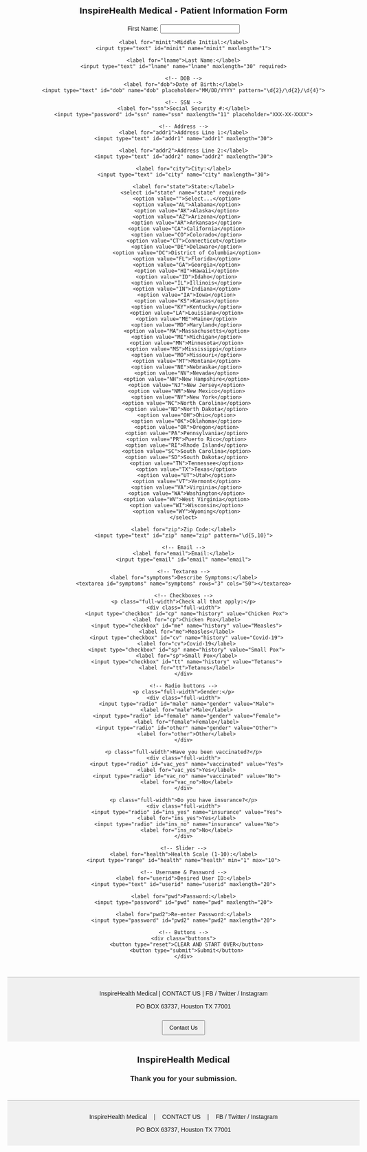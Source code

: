 <!DOCTYPE html>
<html lang="en">
<head>
  <meta charset="UTF-8">
  <title>User Information Form</title>
  <style>
    body {
      font-family: Arial, sans-serif;
      margin: 20px;
      max-width: 900px;
    }

    /* Form grid for even spacing */
    form {
      display: grid;
      grid-template-columns: 200px 1fr;
      gap: 12px 20px;
      align-items: center;
    }

    h2 {
      grid-column: 1 / span 2;
      text-align: center;
      margin-bottom: 20px;
    }

    textarea {
      width: 100%;
    }

    .full-width {
      grid-column: 1 / span 2;
    }

    .buttons {
      grid-column: 1 / span 2;
      text-align: center;
      margin-top: 20px;
    }

    #footer {
      margin-top: 40px;
      padding: 15px;
      background-color: #f0f0f0;
      text-align: center;
      border-top: 2px solid #ccc;
    }

    #footer button {
      margin-top: 10px;
      padding: 8px 15px;
      cursor: pointer;
    }
  </style>
</head>
<body>
  <!-- HEADER -->
  <div id="header">
    <h2>InspireHealth Medical - Patient Information Form</h2>
  </div>

  <!-- MAIN FORM -->
  <form action="thankyou.html">
    <!-- Name -->
    <label for="fname">First Name:</label>
    <input type="text" id="fname" name="fname" maxlength="30" required>

    <label for="minit">Middle Initial:</label>
    <input type="text" id="minit" name="minit" maxlength="1">

    <label for="lname">Last Name:</label>
    <input type="text" id="lname" name="lname" maxlength="30" required>

    <!-- DOB -->
    <label for="dob">Date of Birth:</label>
    <input type="text" id="dob" name="dob" placeholder="MM/DD/YYYY" pattern="\d{2}/\d{2}/\d{4}">

    <!-- SSN -->
    <label for="ssn">Social Security #:</label>
    <input type="password" id="ssn" name="ssn" maxlength="11" placeholder="XXX-XX-XXXX">

    <!-- Address -->
    <label for="addr1">Address Line 1:</label>
    <input type="text" id="addr1" name="addr1" maxlength="30">

    <label for="addr2">Address Line 2:</label>
    <input type="text" id="addr2" name="addr2" maxlength="30">

    <label for="city">City:</label>
    <input type="text" id="city" name="city" maxlength="30">

    <label for="state">State:</label>
    <select id="state" name="state" required>
      <option value="">Select...</option>
      <option value="AL">Alabama</option>
      <option value="AK">Alaska</option>
      <option value="AZ">Arizona</option>
      <option value="AR">Arkansas</option>
      <option value="CA">California</option>
      <option value="CO">Colorado</option>
      <option value="CT">Connecticut</option>
      <option value="DE">Delaware</option>
      <option value="DC">District of Columbia</option>
      <option value="FL">Florida</option>
      <option value="GA">Georgia</option>
      <option value="HI">Hawaii</option>
      <option value="ID">Idaho</option>
      <option value="IL">Illinois</option>
      <option value="IN">Indiana</option>
      <option value="IA">Iowa</option>
      <option value="KS">Kansas</option>
      <option value="KY">Kentucky</option>
      <option value="LA">Louisiana</option>
      <option value="ME">Maine</option>
      <option value="MD">Maryland</option>
      <option value="MA">Massachusetts</option>
      <option value="MI">Michigan</option>
      <option value="MN">Minnesota</option>
      <option value="MS">Mississippi</option>
      <option value="MO">Missouri</option>
      <option value="MT">Montana</option>
      <option value="NE">Nebraska</option>
      <option value="NV">Nevada</option>
      <option value="NH">New Hampshire</option>
      <option value="NJ">New Jersey</option>
      <option value="NM">New Mexico</option>
      <option value="NY">New York</option>
      <option value="NC">North Carolina</option>
      <option value="ND">North Dakota</option>
      <option value="OH">Ohio</option>
      <option value="OK">Oklahoma</option>
      <option value="OR">Oregon</option>
      <option value="PA">Pennsylvania</option>
      <option value="PR">Puerto Rico</option>
      <option value="RI">Rhode Island</option>
      <option value="SC">South Carolina</option>
      <option value="SD">South Dakota</option>
      <option value="TN">Tennessee</option>
      <option value="TX">Texas</option>
      <option value="UT">Utah</option>
      <option value="VT">Vermont</option>
      <option value="VA">Virginia</option>
      <option value="WA">Washington</option>
      <option value="WV">West Virginia</option>
      <option value="WI">Wisconsin</option>
      <option value="WY">Wyoming</option>
    </select>

    <label for="zip">Zip Code:</label>
    <input type="text" id="zip" name="zip" pattern="\d{5,10}">

    <!-- Email -->
    <label for="email">Email:</label>
    <input type="email" id="email" name="email">

    <!-- Textarea -->
    <label for="symptoms">Describe Symptoms:</label>
    <textarea id="symptoms" name="symptoms" rows="3" cols="50"></textarea>

    <!-- Checkboxes -->
    <p class="full-width">Check all that apply:</p>
    <div class="full-width">
      <input type="checkbox" id="cp" name="history" value="Chicken Pox">
      <label for="cp">Chicken Pox</label>
      <input type="checkbox" id="me" name="history" value="Measles">
      <label for="me">Measles</label>
      <input type="checkbox" id="cv" name="history" value="Covid-19">
      <label for="cv">Covid-19</label>
      <input type="checkbox" id="sp" name="history" value="Small Pox">
      <label for="sp">Small Pox</label>
      <input type="checkbox" id="tt" name="history" value="Tetanus">
      <label for="tt">Tetanus</label>
    </div>

    <!-- Radio buttons -->
    <p class="full-width">Gender:</p>
    <div class="full-width">
      <input type="radio" id="male" name="gender" value="Male">
      <label for="male">Male</label>
      <input type="radio" id="female" name="gender" value="Female">
      <label for="female">Female</label>
      <input type="radio" id="other" name="gender" value="Other">
      <label for="other">Other</label>
    </div>

    <p class="full-width">Have you been vaccinated?</p>
    <div class="full-width">
      <input type="radio" id="vac_yes" name="vaccinated" value="Yes">
      <label for="vac_yes">Yes</label>
      <input type="radio" id="vac_no" name="vaccinated" value="No">
      <label for="vac_no">No</label>
    </div>

    <p class="full-width">Do you have insurance?</p>
    <div class="full-width">
      <input type="radio" id="ins_yes" name="insurance" value="Yes">
      <label for="ins_yes">Yes</label>
      <input type="radio" id="ins_no" name="insurance" value="No">
      <label for="ins_no">No</label>
    </div>

    <!-- Slider -->
    <label for="health">Health Scale (1-10):</label>
    <input type="range" id="health" name="health" min="1" max="10">

    <!-- Username & Password -->
    <label for="userid">Desired User ID:</label>
    <input type="text" id="userid" name="userid" maxlength="20">

    <label for="pwd">Password:</label>
    <input type="password" id="pwd" name="pwd" maxlength="20">

    <label for="pwd2">Re-enter Password:</label>
    <input type="password" id="pwd2" name="pwd2" maxlength="20">

    <!-- Buttons -->
    <div class="buttons">
      <button type="reset">CLEAR AND START OVER</button>
      <button type="submit">Submit</button>
    </div>
  </form>

  <!-- FOOTER -->
  <div id="footer">
    <p>InspireHealth Medical | CONTACT US | FB / Twitter / Instagram</p>
    <p>PO BOX 63737, Houston TX 77001</p>
    <button onclick="alert('Contact form coming soon!')">Contact Us</button>
  </div>
</body>
</html>
<!DOCTYPE html>
<html lang="en">
<head>
  <meta charset="UTF-8">
  <title>Thank You</title>
  <style>
    body {
      font-family: Arial, sans-serif;
      margin: 20px;
      max-width: 900px;
      text-align: center;
    }
    #footer {
      margin-top: 40px;
      padding: 15px;
      background-color: #f0f0f0;
      text-align: center;
      border-top: 2px solid #ccc;
    }
  </style>
</head>
<body>
  <h2>InspireHealth Medical</h2>
  <h3>Thank you for your submission.</h3>

  <!-- FOOTER -->
  <div id="footer">
    <p>InspireHealth Medical &nbsp;&nbsp; | &nbsp;&nbsp; CONTACT US &nbsp;&nbsp; | &nbsp;&nbsp; FB / Twitter / Instagram</p>
    <p>PO BOX 63737, Houston TX 77001</p>
  </div>
</body>
</html>
